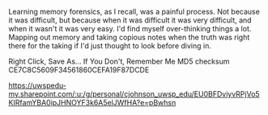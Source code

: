 Learning memory forensics, as I recall, was a painful process. Not because it was difficult, but because when it was difficult it was very difficult, and when it wasn't it was very easy. I'd find myself over-thinking things a lot. Mapping out memory and taking copious notes when the truth was right there for the taking if I'd just thought to look before diving in.

Right Click, Save As... If You Don't, Remember Me
MD5 checksum CE7C8C5609F34561860CEFA19F87DCDE

https://uwspedu-my.sharepoint.com/:u:/g/personal/cjohnson_uwsp_edu/EU0BFDviyvRPjVo5KIRfamYBA0ipJHNOYF3k6A5elJWfHA?e=pBwhsn

